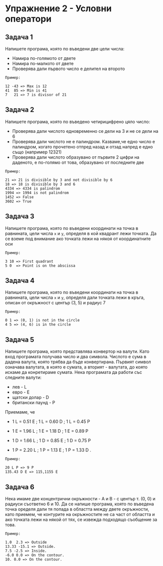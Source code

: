 # Упражнение 2 - Условни оператори

## Задача 1

Напишете програма, която по въведени две цели числа:
* Намира по-голямото от двете
* Намира по-малкото от двете
* Проверява дали първото число е делител на второто

`Пример:`
```
12 -43 => Max is 12
41  85 => Min is 41
7   21 => 7 is divisor of 21
```

## Задача 2

Напишете програма, която по въведено четирицифрено цяло число:
* Проверява дали числото едновременно се дели на 3 и не се дели на 6
* Проверява дали числото не е палиндром. Казваме,че едно число е палиндром, когато прочетено отпред назад и отзад напред е едно също (например 12321)
* Проверява дали числото образувано от първите 2 цифри на даденото, е по-голямо от това, образувано от последните две

`Пример:`
```
21 => 21 is divisible by 3 and not divisible by 6
18 => 18 is divisible by 3 and 6
4334 => 4334 is palindrom
1994 => 1994 is not palindrom
1452 => False
3602 => True
```

## Задача 3
Напишете програма, която по въведени координати на точка в равнината, цели числа `х` и `у`, определя в кой квадрант лежи точката. Да се вземе под внимание ако точката лежи на някоя от координатните оси

`Пример:`
```
3 10 => First quadrant
5 0  => Point is on the abscissa
```

## Задача 4
Напишете програма, която по въведени координати на точка в равнината, цели числа `х` и `у`, определя дали точката лежи в кръга, описан от окръжност с център (3, 5) и радиус 7

`Пример:`
```
0 1 => (0, 1) is not in the circle
4 5 => (4, 6) is in the circle
```
## Задача 5
Напишете програма, която представлява конвертор на валути. Като вход програмата получава число и два символа. Числото е сума в дадена валута, която трябва да бъде конвертирана. Първият символ означава валутата, в която е сумата, а вторият - валутата, до която искаме да конретираме сумата. Нека програмата да работи със следните валути:
- лев - L
- евро - Е
- щатски долар - D
- британски паунд - P

Приемаме, че 

- 1 L = 0.51 E ; 1 L = 0.60 D ; 1 L = 0.45 P

- 1 E = 1.96 L ; 1 E = 1.18 D ; 1 E = 0.89 P

- 1 D = 1.66 L ; 1 D = 0.85 E ; 1 D = 0.75 P

- 1 P = 2.20 L ; 1 P = 1.13 E ; 1 P = 1.33 D .

`Пример:`
```
20 L P => 9 P
135.43 D Е => 115,1155 Е
```

## Задача 6
Нека имаме две концентрични окръжности - A и B -  с център т. (0, 0) и радиуси съответно 6 и 10. Да се напише програма, която по въведена точка оределя дали тя попада в областта между двете окръжности, като приемем, че контурите на окръжностите не са част от областта и ако точката лежи на някой от тях, се извежда подходящо съобщение за това.

`Пример:`
```
1.0  2.3 => Outside
13.33 -15.1 => Outside.
7.5 -2.5 => Inside.
-6.0 0.0 => On the contour.
10. 0.0 => On the contour.
```


